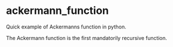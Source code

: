 # ackermann_function
Quick example of Ackermanns function in python.

The Ackermann function is the first mandatorily recursive function.
